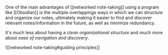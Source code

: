 One of the main advantages of [[networked note-taking]] using a program like [[Obsidian]] is the multiple overlappings ways in which we can structure and organize our notes, ultimately making it easier to find and discover relevant notes/information in the future, as well as minimize redundancy.

It's much less about having a *clean organizational structure* and much more about *ease of navigation and discovery*.

![[networked note-taking#guiding principles]]

